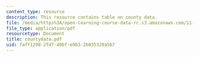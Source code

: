 ```yaml
---
content_type: resource
description: This resource contains table on county data.
file: /media/https%3A/open-learning-course-data-rc.s3.amazonaws.com/11-967-special-studies-in-urban-studies-and-planning-economic-development-planning-skills-january-iap-2007/faff12982f4f40bfe9b32b835328a5b7_countydata.pdf
file_type: application/pdf
resourcetype: Document
title: countydata.pdf
uid: faff1298-2f4f-40bf-e9b3-2b835328a5b7
---
```

